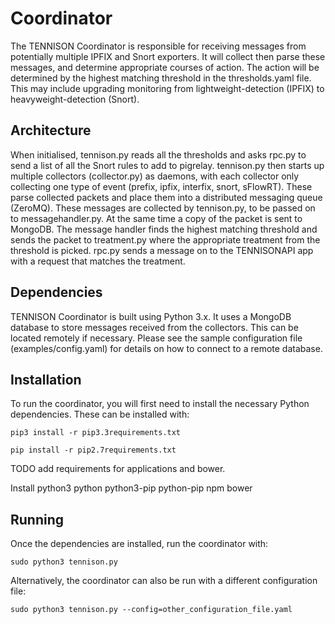 # Coordinator

The TENNISON Coordinator is responsible for receiving messages from potentially multiple IPFIX and Snort exporters. It will collect then parse these messages, and determine appropriate courses of action. The action will be determined by the highest matching threshold in the thresholds.yaml file. This may include upgrading monitoring from lightweight-detection (IPFIX) to heavyweight-detection (Snort). 

## Architecture

When initialised, tennison.py reads all the thresholds and asks rpc.py to send a list of all the Snort rules to add to pigrelay. tennison.py then starts up multiple collectors (collector.py) as daemons, with each collector only collecting one type of event (prefix, ipfix, interfix, snort, sFlowRT). These parse collected packets and place them into a distributed messaging queue (ZeroMQ). These messages are collected by tennison.py, to be passed on to messagehandler.py. At the same time a copy of the packet is sent to MongoDB. The message handler finds the highest matching threshold and sends the packet to treatment.py where the appropriate treatment from the threshold is picked. rpc.py sends a message on to the TENNISONAPI app with a request that matches the treatment. 

## Dependencies

TENNISON Coordinator is built using Python 3.x. It uses a MongoDB database to store messages received from the collectors. This can be located remotely if necessary. Please see the sample configuration file (examples/config.yaml) for details on how to connect to a remote database.

## Installation

To run the coordinator, you will first need to install the necessary Python dependencies. These can be installed with:

```pip3 install -r pip3.3requirements.txt```

```pip install -r pip2.7requirements.txt```


TODO add requirements for applications and bower.

Install python3 python python3-pip python-pip npm bower

## Running

Once the dependencies are installed, run the coordinator with:

```sudo python3 tennison.py```

Alternatively, the coordinator can also be run with a different configuration file:

```sudo python3 tennison.py --config=other_configuration_file.yaml```
